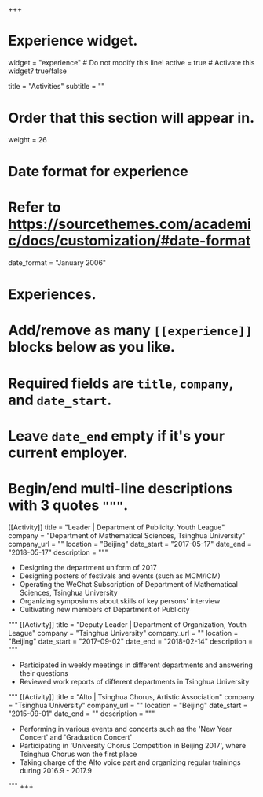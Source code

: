 +++
# Experience widget.
widget = "experience"  # Do not modify this line!
active = true  # Activate this widget? true/false

title = "Activities"
subtitle = ""

# Order that this section will appear in.
weight = 26

# Date format for experience
#   Refer to https://sourcethemes.com/academic/docs/customization/#date-format
date_format = "January 2006"

# Experiences.
#   Add/remove as many `[[experience]]` blocks below as you like.
#   Required fields are `title`, `company`, and `date_start`.
#   Leave `date_end` empty if it's your current employer.
#   Begin/end multi-line descriptions with 3 quotes `"""`.
[[Activity]]
  title = "Leader | Department of Publicity, Youth League"
  company = "Department of Mathematical Sciences, Tsinghua University"
  company_url = ""
  location = "Beijing"
  date_start = "2017-05-17"
  date_end = "2018-05-17"
  description = """

  * Designing the department uniform of 2017
  * Designing posters of festivals and events (such as MCM/ICM)
  * Operating the WeChat Subscription of Department of Mathematical Sciences, Tsinghua University
  * Organizing symposiums about skills of key persons' interview
  * Cultivating new members of Department of Publicity

"""
[[Activity]]
  title = "Deputy Leader | Department of Organization, Youth League"
  company = "Tsinghua University"
  company_url = ""
  location = "Beijing"
  date_start = "2017-09-02"
  date_end = "2018-02-14"
  description = """


  * Participated in weekly meetings in different departments and answering their questions
  * Reviewed work reports of different departments in Tsinghua University

  """
[[Activity]]
  title = "Alto | Tsinghua Chorus, Artistic Association"
  company = "Tsinghua University"
  company_url = ""
  location = "Beijing"
  date_start = "2015-09-01"
  date_end = ""
  description = """

* Performing in various events and concerts such as the 'New Year Concert' and 'Graduation Concert'
*	Participating in 'University Chorus Competition in Beijing 2017', where Tsinghua Chorus won the first place
*	Taking charge of the Alto voice part and organizing regular trainings during 2016.9 - 2017.9

"""
+++
